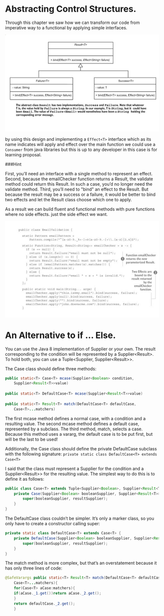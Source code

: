 # Abstracting Control Structures.
Through this chapter we saw how we can transform our code from imperative way to a functional
by applying simple interfaces.

![interface design](interces.png)

by using this design and implementing a ``Effect<T>`` interface which as its name indicates
will apply and effect over the main function we could use a ```Consumer``` from java libraries
but this is up to any developer in this case is for learning proposal.

###Hint

First, you’ll need an interface with a single method to represent an effect. 
Second, because the emailChecker function returns a Result, the validate method could 
return this Result. In such a case, you’d no longer need the validate method. Third, 
you’ll need to "bind" an effect to the Result. But because the result may be a success 
or a failure, it would be better to bind two effects and let the Result class choose which one to apply.

As a result we can build fluent and functional methods with pure functions where no side effects.
just the side effect we want.

![code](codeResult.png)

# An Alternative to if … Else.

You can use the Java 8 implementation of Supplier or your own. The result corresponding to the condition will be represented by a Supplier<Result<T>>. To hold both, you can use a Tuple<Supplier<Boolean>, Supplier<Result<T>>>.

The Case class should define three methods:
`````java
public static<T> Case<T> mcase(Supplier<Boolean> condition,
    Supplier<Result<T>>value)

public static<T> DefaultCase<T> mcase(Supplier<Result<T>>value)

public static<T> Result<T> match(DefaultCase<T> defaultCase,
    Case<T>...matchers)
`````

The first mcase method defines a normal case, with a condition and a resulting value. The second mcase method defines a default case, represented by a subclass. The third method, match, selects a case. Because this method uses a vararg, the default case is to be put first, but will be the last to be used!

Additionally, the Case class should define the private DefaultCase subclass with the following signature:
``private static class DefaultCase<T> extends Case<T>``

I said that the class must represent a Supplier<Boolean> for the condition and a Supplier<Result<T>>> for the resulting value. The simplest way to do this is to define it as follows:
`````java
public class Case<T> extends Tuple<Supplier<Boolean>, Supplier<Result<T>>> {
    private Case(Supplier<Boolean> booleanSupplier, Supplier<Result<T>> resultSupplier) {
        super(booleanSupplier, resultSupplier);
    }
}
`````
The DefaultCase class couldn’t be simpler. It’s only a marker class, so you only have to create a constructor calling super:
`````java
private static class DefaultCase<T> extends Case<T> {
    private DefaultCase(Supplier<Boolean> booleanSupplier, Supplier<Result<T>> resultSupplier) {
        super(booleanSupplier, resultSupplier);
    }
}
`````


The match method is more complex, but that’s an overstatement because it has only three lines of code:
````java
@SafeVarargs public static<T> Result<T> match(DefaultCase<T> defaultCase,
    Case<T>...matchers){
    for(Case<T> aCase:matchers){
    if(aCase._1.get())return aCase._2.get();
    }
    return defaultCase._2.get();
    }
````






